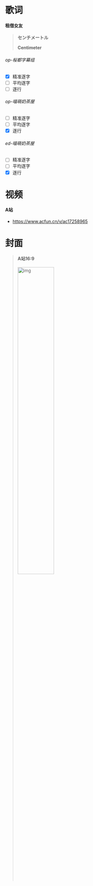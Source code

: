 # 歌词

#### 租借女友

> **センチメートル**
>
> **Centimeter**

###### op-桜都字幕组

- [x] 精准逐字
- [ ] 平均逐字
- [ ] 逐行

###### op-喵萌奶茶屋

- [ ] 精准逐字
- [ ] 平均逐字
- [x] 逐行

###### ed-喵萌奶茶屋

- [ ] 精准逐字
- [ ] 平均逐字
- [x] 逐行

# 视频

#### A站

- https://www.acfun.cn/v/ac17258965

# 封面

>#### A站16:9
>
><img src="https://tx-free-imgs.acfun.cn/o_1ef20ngillf6jgd1op95ctuk0.jpeg" alt="img" width="50%"/>
